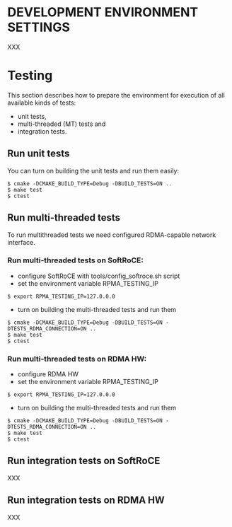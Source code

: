 # DEVELOPMENT ENVIRONMENT SETTINGS

XXX

# Testing

This section describes how to prepare the environment for execution of all available kinds of tests:
- unit tests,
- multi-threaded (MT) tests and
- integration tests.

## Run unit tests

You can turn on building the unit tests and run them easily:

```shell
$ cmake -DCMAKE_BUILD_TYPE=Debug -DBUILD_TESTS=ON ..
$ make test
$ ctest
```

## Run multi-threaded tests

To run multithreaded tests we need configured RDMA-capable network interface.

### Run multi-threaded tests on SoftRoCE:
- configure SoftRoCE with tools/config_softroce.sh script
- set the environment variable RPMA_TESTING_IP
```shell
$ export RPMA_TESTING_IP=127.0.0.0
```
- turn on building the multi-threaded tests and run them
```shell
$ cmake -DCMAKE_BUILD_TYPE=Debug -DBUILD_TESTS=ON -DTESTS_RDMA_CONNECTION=ON ..
$ make test
$ ctest
```

### Run multi-threaded tests on RDMA HW:
- configure RDMA HW
- set the environment variable RPMA_TESTING_IP
```shell
$ export RPMA_TESTING_IP=127.0.0.0
```
- turn on building the multi-threaded tests and run them
```shell
$ cmake -DCMAKE_BUILD_TYPE=Debug -DBUILD_TESTS=ON -DTESTS_RDMA_CONNECTION=ON ..
$ make test
$ ctest
```

## Run integration tests on SoftRoCE

XXX

## Run integration tests on RDMA HW

XXX
